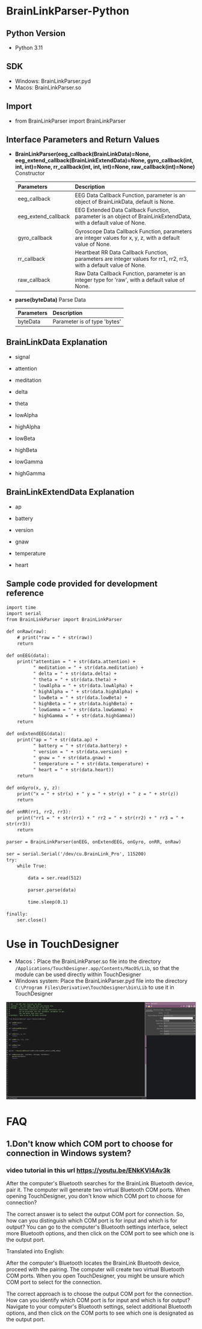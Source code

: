 # BrainLinkParser-Python

## Python Version

- Python 3.11

## SDK

- Windows: BrainLinkParser.pyd
- Macos: BrainLinkParser.so

## Import

- from BrainLinkParser import BrainLinkParser

## Interface Parameters and Return Values

- **BrainLinkParser(eeg_callback(BrainLinkData)=None, eeg_extend_callback(BrainLinkExtendData)=None, gyro_callback(int, int, int)=None, rr_callback(int, int, int)=None, raw_callback(int)=None)** Constructor

    | Parameters     | Description     |
    | ------- | ------- |
    | eeg_callback   | EEG Data Callback Function, parameter is an object of BrainLinkData, default is None. |
    | eeg_extend_callback   | EEG Extended Data Callback Function, parameter is an object of BrainLinkExtendData, with a default value of None. |
    | gyro_callback   | Gyroscope Data Callback Function, parameters are integer values for x, y, z, with a default value of None. |
    | rr_callback   | Heartbeat RR Data Callback Function, parameters are integer values for rr1, rr2, rr3, with a default value of None. |
    | raw_callback   | Raw Data Callback Function, parameter is an integer type for 'raw', with a default value of None. |

- **parse(byteData)** Parse Data

    | Parameters     | Description     |
    | ------- | ------- |
    | byteData   | Parameter is of type 'bytes' |

## BrainLinkData Explanation

- signal

- attention

- meditation

- delta

- theta

- lowAlpha

- highAlpha

- lowBeta

- highBeta

- lowGamma

- highGamma

## BrainLinkExtendData Explanation

- ap

- battery

- version

- gnaw

- temperature

- heart

## Sample code provided for development reference

```
import time
import serial
from BrainLinkParser import BrainLinkParser

def onRaw(raw):
    # print("raw = " + str(raw))
    return

def onEEG(data):
    print("attention = " + str(data.attention) +
          " meditation = " + str(data.meditation) +
          " delta = " + str(data.delta) +
          " theta = " + str(data.theta) +
          " lowAlpha = " + str(data.lowAlpha) +
          " highAlpha = " + str(data.highAlpha) +
          " lowBeta = " + str(data.lowBeta) +
          " highBeta = " + str(data.highBeta) +
          " lowGamma = " + str(data.lowGamma) +
          " highGamma = " + str(data.highGamma))
    return

def onExtendEEG(data):
    print("ap = " + str(data.ap) +
          " battery = " + str(data.battery) +
          " version = " + str(data.version) +
          " gnaw = " + str(data.gnaw) +
          " temperature = " + str(data.temperature) +
          " heart = " + str(data.heart))
    return

def onGyro(x, y, z):
    print("x = " + str(x) + " y = " + str(y) + " z = " + str(z))
    return

def onRR(rr1, rr2, rr3):
    print("rr1 = " + str(rr1) + " rr2 = " + str(rr2) + " rr3 = " + str(rr3))
    return

parser = BrainLinkParser(onEEG, onExtendEEG, onGyro, onRR, onRaw)

ser = serial.Serial('/dev/cu.BrainLink_Pro', 115200)
try:
    while True:

        data = ser.read(512)

        parser.parse(data)

        time.sleep(0.1)

finally:
    ser.close()
```


# Use in TouchDesigner

- Macos：Place the BrainLinkParser.so file into the directory `/Applications/TouchDesigner.app/Contents/MacOS/Lib`, so that the module can be used directly within TouchDesigner
- Windows system: Place the BrainLinkParser.pyd file into the directory `C:\Program Files\Derivative\TouchDesigner\bin\Lib` to use it in TouchDesigner

![TD](https://github.com/Macrotellect/BrainLinkParser-Python/blob/main/TD.png)

# FAQ

## 1.Don't know which COM port to choose for connection in Windows system?

### video tutorial in this url https://youtu.be/ENkKVI4Av3k
After the computer's Bluetooth searches for the BrainLink Bluetooth device, pair it. The computer will generate two virtual Bluetooth COM ports. When opening TouchDesigner, you don't know which COM port to choose for connection?

The correct answer is to select the output COM port for connection. So, how can you distinguish which COM port is for input and which is for output? You can go to the computer's Bluetooth settings interface, select more Bluetooth options, and then click on the COM port to see which one is the output port.

Translated into English:

After the computer's Bluetooth locates the BrainLink Bluetooth device, proceed with the pairing. The computer will create two virtual Bluetooth COM ports. When you open TouchDesigner, you might be unsure which COM port to select for the connection.

The correct approach is to choose the output COM port for the connection. How can you identify which COM port is for input and which is for output? Navigate to your computer's Bluetooth settings, select additional Bluetooth options, and then click on the COM ports to see which one is designated as the output port.
